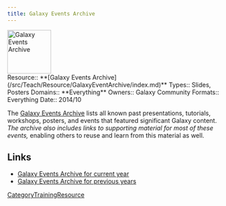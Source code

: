 ```yaml
---
title: Galaxy Events Archive
---
```

<div class='center'>
<a href='/src/events/index.md#past_events'><img src="/src/images/Logos/galaxyLogoTrimmed.png" alt="Galaxy Events Archive" height="100" /></a>
</div>





<div class='deploymentbox'>
 Resource:: **[Galaxy Events Archive](/src/Teach/Resource/GalaxyEventArchive/index.md)**
 Types:: Slides, Posters
 Domains:: **Everything** 
 Owners:: Galaxy Community
 Formats:: Everything  
 Date:: 2014/10 
</div>

The [Galaxy Events Archive](/src/events/index.md#past_events) lists all known past presentations, tutorials, workshops, posters, and events that featured significant Galaxy content.  *The archive also includes links to supporting material for most of these events,* enabling others to reuse and learn from this material as well.  


## Links

* [Galaxy Events Archive for current year](/src/events/index.md#past_events)
* [Galaxy Events Archive for previous years](/src/events/Archive/index.md)

[CategoryTrainingResource](/src/CategoryTrainingResource/index.md)

